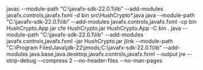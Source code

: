 javac --module-path "C:\javafx-sdk-22.0.1\lib" --add-modules javafx.controls,javafx.fxml -d bin src\HushCrypto\*.java
java --module-path "C:\javafx-sdk-22.0.1\lib" --add-modules javafx.controls,javafx.fxml -cp bin HushCrypto.App
jar cfe HushCrypto.jar HushCrypto.App -C bin .
java --module-path "C:\javafx-sdk-22.0.1\lib" --add-modules javafx.controls,javafx.fxml -jar HushCrypto.jar
jlink --module-path "C:\Program Files\Java\jdk-22\jmods;C:\javafx-sdk-22.0.1\lib" --add-modules java.base,java.desktop,javafx.controls,javafx.fxml --output jre --strip-debug --compress 2 --no-header-files --no-man-pages
